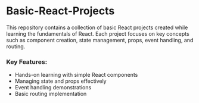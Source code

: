 # Basic-React-Projects
This repository contains a collection of basic React projects created while learning the fundamentals of React. Each project focuses on key concepts such as component creation, state management, props, event handling, and routing.
### Key Features:
- Hands-on learning with simple React components
- Managing state and props effectively
- Event handling demonstrations
- Basic routing implementation
